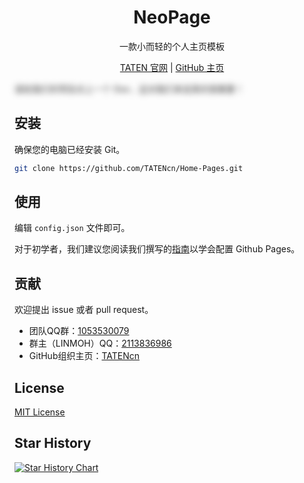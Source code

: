 <style>
.spoiler-pretty {
  color: transparent;
  background-color: transparent;
  text-shadow: 0 0 10px rgba(0,0,0,0.8);
  transition: all 0.3s ease;
  cursor: pointer;
  user-select: none;
  filter: blur(2px);
}
.spoiler-pretty:hover {
  color: #fff;
  text-shadow: none;
  filter: none;
}
</style>

<div id="title" align=center>

# NeoPage

一款小而轻的个人主页模板

[TATEN 官网](https://taten.xyz) | [GitHub 主页](https://github.com/tatencn)

</div>

<span class="spoiler-pretty">请给我们的项目点上一个 Star，这对我们来说真的很重要！
</span>


## 安装

确保您的电脑已经安装 Git。

```bash
git clone https://github.com/TATENcn/Home-Pages.git
```

## 使用

编辑 `config.json` 文件即可。

对于初学者，我们建议您阅读我们撰写的[指南](https://github.com/TATENcn/Home-Pages/blob/main/HowToDeployToGithubPages.md)以学会配置 Github Pages。

## 贡献

欢迎提出 issue 或者 pull request。

- 团队QQ群：[1053530079](https://qm.qq.com/q/avrIV2uiwo)  
- 群主（LINMOH）QQ：[2113836986](https://qm.qq.com/q/NeWTRiJRaG)
- GitHub组织主页：[TATENcn](https://github.com/TATENcn)

## License

[MIT License](LICENSE)

## Star History

[![Star History Chart](https://api.star-history.com/svg?repos=TATENcn/Home-Pages&type=Date)](https://star-history.com/#dmego/home.github.io&Date)
